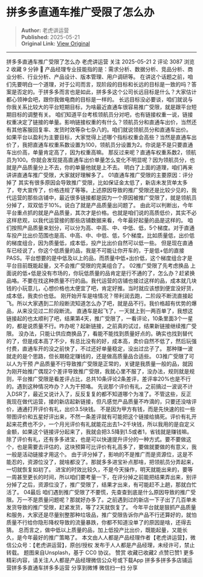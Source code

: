# 拼多多直通车推广受限了怎么办

> **Author:** 老虎讲运营  
> **Published:** 2025-05-21  
> **Original Link:** [View Original](https://www.woshipm.com/marketing/6218674.html)

---

拼多多直通车推广受限了怎么办 老虎讲运营 关注 2025-05-21 2 评论 3087 浏览 2 收藏 9 分钟 🔗 产品经理专业技能指的是：需求分析、数据分析、竞品分析、商业分析、行业分析、产品设计、版本管理、用户调研等。 在讲这个话题之前，咱们先要明白一个道理，对于公司而言，现阶段的目标和长远的目标是一致的吗？答案是否定的。于拼多多而言也是如此，拼多多这个公司长远目标是什么？大家估计都心领神会吧，跟你我做电商的目标是一样的。 长远目标没必要谈，咱们就说与你我关系比较大的平台短期目标，为啥最近直通车很容易推广受限，就是跟平台短期目标的调整有关。 咱们知道平台考核领航员分对吧，也有链接权重一说，链接权重决定了链接的单量。影响链接权重的有什么？领航员分和直通车出价，当然还有其他客服回复率、发货时效等杂七杂八的。咱们就说领航员分和直通车出价。 如果平台以盈利为主要目标，大家觉得上述哪个指标权重会高些？当然是直通车出价了，我把直通车权重系数设置为100，领航员分设置为2。你说是不是只要直通车出价高，单量肯定高了，因为权重高嘛。 那反过来呢？直通车权重系数2，领航员为100。你就会发现提高直通车出价单量怎么变化不明显呢？因为领航员分，也就是产品质量分上不去，你的单量他就是上不去。 明白了上面的道理，咱们再来讲讲直通车推广受限，大家就好理解多了。 01直通车推广受限的主要原因：评分掉了 其实有很多原因会导致推广受限，比如保证金太低了，新店未发货单太多了，夸大宣传了，价格违规了等等。上述原因导致的推广受限还是比较少见的，我代运营的那些店铺中，最近很多链接都是因为一个原因被推广受限了，就是领航员分掉了，双双低于10%。说白了就是产品质量出问题了。 由此可以判断出，今年平台重点抓的就是产品质量，其次才是价格。也就是咱们说的高质低价，其实不必这样悲观，以我代运营接的那些店铺数据来看，今年最好起量的品是这样的。 咱们按照产品质量来划分，可以分为高、中高、中、中低、低，5个梯度。对于直通车投产比出价范围也是高、中高、中、中低、低，5个梯度。比如质量低，出价低的梯度组合，因为质量低，成本低，投产比出价自然可以低一些。 但是现在直通车已经说了，你这个低质量的品，我是不可能让你开车的，于是低+低的直接PASS。平台想要的是中低及以上的品，而质量中低+出价低，这个梯度组合才是平台目前既能起量，又不会推广受限的完美组合了。 02推广受限了先考虑换品 上面说的低+低是没有市场的，你玩低质量的品肯定是行不通的了，怎么办？赶紧换品咯。不要在找这种质量不行的品。我代运营的店铺也接过这样的品，成本就几块钱的小玩意儿，心想价格也太便宜了吧，肯定好推。当时就应该想到便宜没好货，成本低，我卖价也低。 刚开始开车是啥情况？带利润去跑，二阶段不断流直接起飞。所以大家遇到二阶段断流知道怎么办了吧，就是品不行。我价格超有优势的爆品，从来没见过二阶段断流。 直通车是起飞了，一天就上到一两百单了，我想这链接起的也太顺利了吧，结果第4天，推广受限了，一看评论，10条里面3个一星的，都是说质量不行。咋办呢？起新链接，之前真的试过，结果新链接继续推广受限。 没办法，只能让供应商换品了，看能不能找到质量好点的。确实也找到替代的了，但是成本高了不少，有总比没有的好，成本高，卖价自然不低了，然后玩强付费，直通车开的没之前快了，不过还好单量稳定，没出过岔子了。 那种赚一波就走的是个思路，但长期稳定赚钱的，还是做高质量品合适些。 03推广受限了可以人为干预 产品质量不行导致推广受限是正常的，关键是我质量一般的品，就因为刚开始推广偶现2个差评导致推广受限，我就心里不服了，没办法，规则就是规则，平台推广受限是看差评占比，总共10条评论2条差评，差评率20%也是不行的。遇到这种情况咋办？人为干预咯。 先说那个评价有礼，之前搞过一波说不计入DSR了，最近又说计入了，反反复复的都不知道哪个为准了。不管这些，反正我现在做代运营，接的新店起新链接，但凡感觉产品质量不咋滴的，只要还没啥评价，通通打开评价有礼，出价3.5块钱。 不是因为甲方有钱，而是先快速的拉一些带图评价和五星好评出来，不然一条差评就有可能把这个链接给搞死。评价有礼开起来花费也不少，一个月光评价有礼就能花出去1~2千块钱，所以我用的是自定义金额，如果这个链接评分起来了，我就会把3.5降到1.5或者1，省钱就是赚钱嘛。 除了评价有礼，还有多多进宝，也是可以快速提升评分的一种方式。要不要做这个，也是需要去评估的，这块预算可比评价有礼高多了，要做就要做的有意义，我一般是活动链接才用这个。 由于评分掉了，影响的不是推广而是资源位，这是不能忍的，资源位没了，就啥都没了。那就多多进宝补点那啥，把领航员分弄起来，一切就恢复如初了。 进宝的时效比较久，不是今天操作，明天就能出来的，要等一周甚至更长的时间，所以咱们要考量一下，在评分掉之前能把结果弄出来，别评分掉了之后，资源位没了，推广受限了，结果才出来，有可能赶不上趟，那就白忙活了。 04最后 咱们遇到推广受限了不要慌，先查查到底是什么原因导致的推广受限。万一不是质量问题呢？那就好办多了。之前遇到过的新店一下子出了几百单未发货导致的推广受限，赶紧发货，等了2天就恢复了。 今年平台就是狠抓产品质量和服务，大家还是尽量别整那种垃圾品，推广受限告诉你产品不行还算好的，就怕质量不行给你隐形降权导致的流量暴跌，你都不知道没单了的原因是啥，还得去猜。 总而言之，做中低以上质量的品，加上低投产比出价，既能起量，又能长久，是今年最好的推广策略了。 本文由人人都是产品经理作者【老虎讲运营】，微信公众号：【老虎讲运营】，原创/授权 发布于人人都是产品经理，未经许可，禁止转载。 题图来自Unsplash，基于 CC0 协议。 赞赏 收藏已收藏2 点赞已赞1 更多精彩内容，请关注人人都是产品经理微信公众号或下载App 拼多多拼多多店铺运营拼多多直通车拼多多运营 分享到微博 微信扫一扫 分享